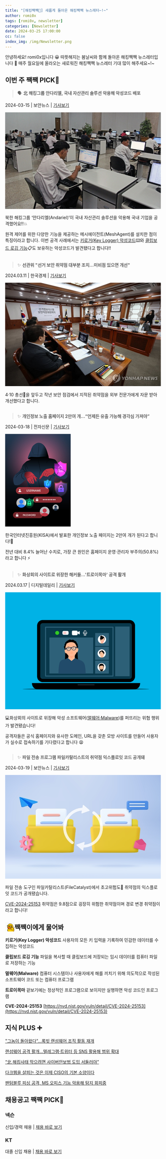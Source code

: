 ```yaml
---
title: "[해킹짹짹🐣] 새롭게 돌아온 해킹짹짹 뉴스레터~!~"
author: romi0x
tags: [romi0x, newsletter]
categories: [Newsletter]
date: 2024-03-25 17:00:00
cc: false
index_img: /img/Newsletter.png
---
```


안녕하세요! romi0x입니다 😀
따뜻해지는 봄날씨와 함께 돌아온 해킹짹짹 뉴스레터입니다 🐤
매주 월요일에 올라오는 새로워진 해킹짹짹 뉴스레터 기대 많이 해주세요~!~

## 이번 주 짹짹 PICK🐥
> 🗣 **北 해킹그룹 안다리엘, 국내 자산관리 솔루션 악용해 악성코드 배포**

2024-03-15 | 보안뉴스 | [기사보기](https://m.boannews.com/html/detail.html?idx=127778)

![기사사진](newsletter0325/image1.png)

북한 해킹그룹 ‘안다리엘(Andariel)’이 국내 자산관리 솔루션을 악용해 국내 기업을 공격했어요!!💥

원격 제어를 위한 다양한 기능을 제공하는 메시에이전트(MeshAgent)를 설치한 점이 특징이라고 합니다. 이번 공격 사례에서는 [키로거(Key Logger) 악성코드](#짹짹이에게-물어봐)⌨️와 [클립보드 로깅 기능](#짹짹이에게-물어봐)📋도 보유하는 악성코드가 발견됐다고 합니다!!


## 
> ✨ **선관위 "선거 보안 취약점 대부분 조치…미비점 있으면 개선"**

2024.03.11 | 한국경제 | [기사보기](https://www.hankyung.com/article/202403112163Y)

![기사사진](newsletter0325/image2.png)

4·10 총선🎫을 앞두고 작년 보안 점검에서 지적된 취약점을 외부 전문가에게 자문 받아 개선했다고 합니다.

      
## 
> ✨ **개인정보 노출 홈페이지 2만여 개…“언제든 유출 가능해 경각심 가져야”**

2024-03-18 | 전자신문 | [기사보기](https://www.etnews.com/20240318000167)


![기사사진](newsletter0325/image3.png)

한국인터넷진흥원(KISA)에서 발표한 개인정보 노출 페이지는 2만여 개가 된다고 합니다!🤯

전년 대비 8.4% 늘어난 수치로, 가장 큰 원인은 홈페이지 운영·관리자 부주의(50.8%)라고 합니다 ⚡
      

## 
> ✨ **화상회의 사이트로 위장한 해커들…'트로이목마' 공격 활개**

2024.03.17 | 디지털데일리 | [기사보기](https://ddaily.co.kr/m/page/view/2024031513544150747)

![기사사진](newsletter0325/image4.png)

💻화상회의 사이트로 위장해 악성 소프트웨어([멀웨어·Malware](#짹짹이에게-물어봐))를 퍼뜨리는 위협 행위가 발견됐습니다!

공격자들은 공식 홈페이지와 유사한 도메인, URL을 갖춘 모방 사이트를 만들어 사용자가 실수로 접속하기를 기다렸다고 합니다 😫


## 
> ✨ **파일 전송 프로그램 파일카탈리스트의 취약점 익스플로잇 코드 공개돼**

2024-03-19 | 보안뉴스 | [기사보기](https://m.boannews.com/html/detail.html?tab_type=1&idx=127888)

![기사사진](newsletter0325/image5.png)

파일 전송 도구인 파일카탈리스트(FileCatalyst)에서 초고위험도🚨 취약점의 익스플로잇 코드가 공개됐습니다. 

[CVE-2024-25153](#짹짹이에게-물어봐) 취약점은 9.8점으로 굉장히 위험한 취약점이며 경로 변경 취약점이라고 합니다!

## 짹짹이에게 물어봐 <img src="/img/keyword.gif" width="30" height="30" style="float:left;"/>  

**키로거(Key Logger) 악성코드**
사용자의 모든 키 입력을 기록하여 민감한 데이터를 수집하는 악성코드

**클립보드 로깅 기능**
파일을 복사할 때 클립보드에 저장되는 임시 데이터를 컴퓨터 파일로 저장하는 기능

**멀웨어(Malware)**
컴퓨터 시스템이나 사용자에게 해를 끼치기 위해 의도적으로 작성된 소프트웨어 코드 또는 컴퓨터 프로그램

**트로이목마**
겉보기에는 정상적인 프로그램으로 보이지만 실행하면 악성 코드인 프로그램

**CVE-2024-25153**
[https://nvd.nist.gov/vuln/detail/CVE-2024-25153](https://nvd.nist.gov/vuln/detail/CVE-2024-25153)

## 지식 PLUS ➕

["그놈이 돌아왔다"…록빗 랜섬웨어 조직 활동 재개](https://mobile.newsis.com/view.html?ar_id=NISX20240319_0002666956#_PA)

[랜섬웨어 공격 활개…텔레그램·트위터 등 SNS 활용해 범위 확대](https://m.ddaily.co.kr/page/view/2024032008481375333)

[“北 해킹사태 막으려면 사이버안보법 도입 서둘러야”](https://biz.heraldcorp.com/view.php?ud=20240320050449)

[다크웹을 살피는 것은 이제 CISO의 기본 소양이다](https://m.boannews.com/html/detail.html?tab_type=1&idx=127931)

[팬텀블루 피싱 공격, MS 오피스 기능 악용해 탐지 회피중](https://www.dailysecu.com/news/articleView.html?idxno=154467)

## 채용공고 짹짹 PICK🐥

### 넥슨
신입/경력 채용 | [채용 바로 보기](https://career.nexon.com/user/recruit/member/postList?joinCorp=NX&jobGroupCd=23&reSubj=)

### KT
대졸 신입 채용 | [채용 바로 보기](https://recruit.kt.com/careers/175533)